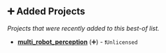 ## ➕ Added Projects

_Projects that were recently added to this best-of list._

- <b><a href="{}">multi_robot_perception</a></b> (➕) -  <code>❗Unlicensed</code>

